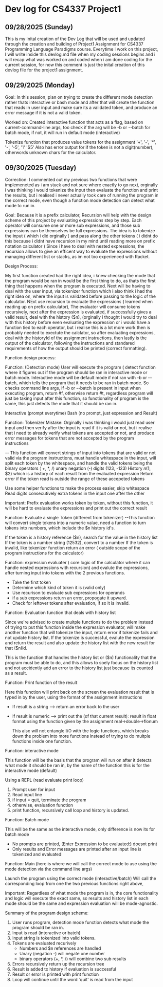 # Dev log for CS4337 Project1

## 09/28/2025 (Sunday)

This is my inital creation of the Dev Log that will be used and updated through the creation and building of Project1 Assignment for CS4337 Programming Language Paradigms course. Everytime I work on this project, I will write inside this devlog.md file when my coding sessions begins and i will recap what was worked on and coded when i am done coding for the current session, for now this comment is just the inital creation of this devlog file for the project1 assignment. 

## 09/29/2025 (Monday)

Goal:
In this session, plan on trying to create the different mode detection rather thats interactive or bash mode and after that will create the function that reads in user input and make sure its 
a validated token, and produce an error message if it is not a valid token. 

Worked on:
Created interactive function that acts as a flag, based on current-command-line args, too check if the arg will be -b or --batch for batch mode, if not, it will run in default mode (interactive)

Tokenize function that produces value tokens for the assignment '+', '-', '*', '-', '-5', '1' '$5'
Also has error output for if the token is not a digit(number), otherwords unknown chars for the calculator.


## 09/30/2025 (Tuesday)

Correction: I commented out my previous two functions that were implemeneted as i am stuck and not sure where exactly to go next, orginally i was thinking i would tokenize the input then evaluate the function and print the results, but i realised i never actually took care of running the program in the correct mode, even though a function mode detection can detect what mode to run in.

Goal: Because it is a prefix calculator, Recursion will help with the design scheme of this project by evaluating expressions step by step. Each operator will consume one or more sub expressions, and those sub expressions can be themselves be full expressions. The idea is to tokenize the input ( which i did orginally ) and pass along the other tokens ( i didnt do this because i didnt have recursion in my mind until reading more on prefix notation calculator ) Since i have to deal with nested expressions, the recursion allows to give an efficent way to evaluate the expressions without managing different list or stacks, as im not too experienced with Racket.

Design Process:

My first function created had the right idea, i knew checking the mode that the program would be ran in would be the first thing to do, as thats the first thing that happens when the program is executed. Next will be having to deal with the user input, via tokenizer function which i also think i had the right idea on, where the input is validated before passing to the logic of the calculator. NExt use recursion to evaluate the expressions ( learned when reading up on prefix calculator), The evaluator will consume tokens recursively, next after the expression is evaluated, if successfully gives a valid result, deal with the history ($n), (orginally i thought i would try to deal with this history before even evaluating the expression or i would have a function tied to each operator, but i realise this is a lot more work then is probably needed to exectute the calclator, so after evaluating expressions, deal with the historyId of the assignment instructions, then lastly is the output of the calculator, following the instructions and standared requirements of how the output should be printed (correct formatting). 

Function design process: 


Function: (Detection mode)
User will execute the program ( detect function where it figures out if the program should be ran in interactive mode or batch mode. 
Interactive mode will be default mode if not ran with -b or --batch, which tells the program that it needs to be ran in batch mode. 
So checks command line args, if -b or --batch is present in input when executing program, return #f, otherwise return #t, regardless program will just be taking input after this function, so functionality of program is the same, this just detects the mode that it should be ran in. 

Interactive (prompt everytime)
Bash (no prompt, just expression and Result)


Function: Tokenizer 
Mistake: Orginally i was thinking i would just read user input and then verify after the input is read if it is valid or not, but i realise that i need to already verify what tokens are accepted or not, and produce error messages for tokens that are not accepted by the program instructions

-- This function will convert strings of input into tokens that are valid or not valid via the program instructions,
must handle whitespace in the input, will split each token by the whitespace, and handle the valid tokens being the 
binary operators ( +, *, /)
unary negation (-)
digits (123, -123)
History $n ($1, $2) which is a history of each result from the evaluated expression
Return error if the token read is outside the range of these accepeted tokens

Use some helper functions to make the process easier,
skip whitespace
Read digits consecutively
extra tokens in the input one after the other

Important: Prefix evaluation works token by token, without this function, it will be hard to evaluate the expressions and print out the correct result

Function: Evaluate a single Token (different from tokenizer)
--This function will convert single tokens into a numeric value, need a function to turn tokens into numbers, which include the $n history id's. 

If the token is a history reference ($n), search for the value in the history list
If the token is a number string (12532), convert to a number
If the token is invalid, like tokenizer function return an error ( outside scope of the program instructions for the calculator) 

Function: expression evaluater ( core logic of the calculator where it can handle nested expressions with recursion) and evalute the expressions, after turning input into tokens with the 2 previous functions.

- Take the first token
- Determine which kind of token it is (valid only)
- Use recurison to evaluate sub expressions for operands
- if a sub expressions return an error, propogate it upward.
- Check for leftover tokens after evaluation, if so it is invalid.


Function: Evaluation function that deals with history list

Since we're advised to create muitple functions to do the problem instead of trying to put this function inside the expression evaluator, will make another function that will tokenize the input, return error if tokenize fails and not update history list.
If the tokenize is successful, evalute the expression and return the result and also update the history list with the new result for that ($n)id.

This is the function that handles the history list or ($n) functionality that the program must be able to do, and this allows to soely focus on the history list and not accidently add an error to the history list just because its counted as a result. 

Function: Print function of the result

Here this function will print back on the screen the evaluation result that is typed in by the user, using the format of the assignment instructions

- If result is a string --> return an error back to the user
- If result is numeric --> print out the <historyID> (of that current result): result in float format using the function given by the assignment real->double->flonum

  This also will not entangle I/O with the logic functions, which breaks down the problem into more functions instead of trying to do muitple functions inside one function.


Function: interactive mode 

This function will be the basis that the program will run on after it detects what mode it should be ran in, by the name of the function this is for the interactive mode (default)

Using a REPL (read evaluate print loop)
1. Prompt user for input
2. Read input line
3. if input = quit, terminate the program
4. otherwise, evaluation function
5. print function, recursively call loop and history is updated.

Function: Batch mode

This will be the same as the interactive mode, only difference is now its for batch mode

- No prompts are printed, (Enter Expression to be evaluated:) doesnt print
- Only results and Error messages are printed after an input line is tokenized and evaluated


Function: Main (here is where we will call the correct mode to use using the mode detection via the command line args)

Launch the program using the correct mode (interactive/batch)
Will call the corresponding loop from one the two previous functions right above,

Important: Regardless of what mode the program is in, the core functionality and logic will execute the exact same, so results and history list in each mode should be the same and expression evaluation will be mode-agnostic. 


Summary of the program design scheme:

1. User runs program, detection mode function detects what mode the program should be ran in.
2. Input is read (interactive or batch)
3. Input string is tokenized into valid tokens.
4. Tokens are evaluated recurively
   - Numbers and $n references are handled
   - Unary (negation -) will negate one number
   - binary operators (+, *, /) will combine two sub results
5. Errors recursively return up the recursion tree
6. Result is added to history if evaluation is successful
7. Result or error is printed with print function
8. Loop will continue until the word 'quit' is read from the input






